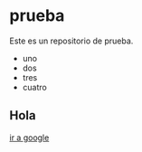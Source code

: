 # prueba

Este es un repositorio de prueba.

- uno
- dos
- tres
- cuatro

## Hola

[ir a google](https://www.google.com)


  
